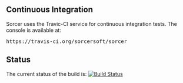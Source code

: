 ## Continuous Integration

Sorcer uses the Travic-CI service for continuous integration tests.
The console is available at:

<pre>https://travis-ci.org/sorcersoft/sorcer</pre>

## Status

The current status of the build is:
[![Build Status](https://api.travis-ci.org/sorcersoft/sorcer.png)](https://api.travis-ci.org/sorcersoft/sorcer.png)

